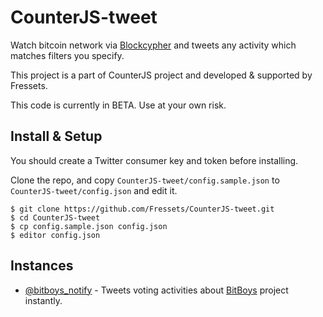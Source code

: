CounterJS-tweet
===============

Watch bitcoin network via [Blockcypher](https://www.blockcypher.com/) and tweets any activity which matches filters you specify.

This project is a part of CounterJS project and developed & supported by Fressets.

This code is currently in BETA. Use at your own risk.



Install & Setup
---------------

You should create a Twitter consumer key and token before installing.

Clone the repo, and copy `CounterJS-tweet/config.sample.json` to `CounterJS-tweet/config.json` and edit it.

```
$ git clone https://github.com/Fressets/CounterJS-tweet.git
$ cd CounterJS-tweet
$ cp config.sample.json config.json
$ editor config.json
```



Instances
---------

 * [@bitboys_notify](https://twitter.com/bitboys_notify) - Tweets voting activities about [BitBoys](http://vote.zaif.jp/ja/04098f0bdfbac66c) project instantly.








